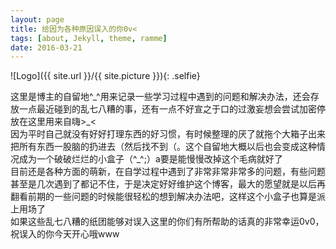 ```yaml
---
layout: page
title: 给因为各种原因误入的你0v<
tags: [about, Jekyll, theme, ramme]
date: 2016-03-21
---
```

![Logo]({{ site.url }}/{{ site.picture }}){: .selfie}

这里是博主的自留地^\_^用来记录一些学习过程中遇到的问题和解决办法，还会存放一点最近碰到的乱七八糟的事，还有一点不好宣之于口的过激妄想会尝试加密停放在这里用来自嗨>\_\< <br>
因为平时自己就没有好好打理东西的好习惯，有时候整理的厌了就拖个大箱子出来把所有东西一股脑的扔进去（然后找不到（。这个自留地大概以后也会变成这种情况成为一个破破烂烂的小盒子（^_^;）a要是能慢慢改掉这个毛病就好了<br>
目前还是各种方面的萌新，在自学过程中遇到了非常非常非常多的问题，有些问题甚至是几次遇到了都记不住，于是决定好好维护这个博客，最大的愿望就是以后再翻看前期的一些问题的时候能很轻松的想到解决办法吧，这样这个小盒子也算是派上用场了<br>
如果这些乱七八糟的纸团能够对误入这里的你们有所帮助的话真的非常幸运0v0，祝误入的你今天开心哦www

